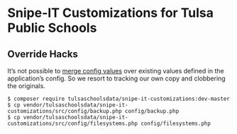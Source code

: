 # Snipe-IT Customizations for Tulsa Public Schools

## Override Hacks

It’s not possible to [merge config values](https://laravel.com/docs/5.5/packages#configuration) over existing values defined in the application’s config. So we resort to tracking our own copy and clobbering the originals.

```console
$ composer require tulsaschoolsdata/snipe-it-customizations:dev-master
$ cp vendor/tulsaschoolsdata/snipe-it-customizations/src/config/backup.php config/backup.php
$ cp vendor/tulsaschoolsdata/snipe-it-customizations/src/config/filesystems.php config/filesystems.php
```

